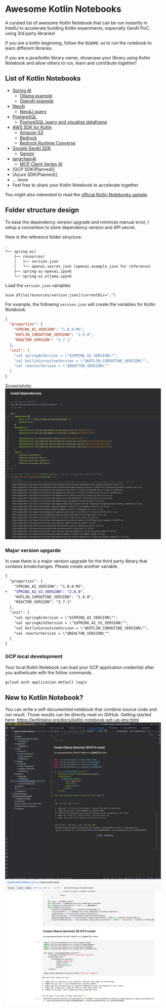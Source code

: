 # Awesome Kotlin Notebooks
A curated list of awesome Kotlin Notebook that can be run instantly in IntelliJ to 
accelerate building Kotlin experiments, especially GenAI PoC, using 3rd party libraries! 

If you are a kotlin beginning, follow the `README.md` to run the notebook to learn different libraries.

If you are a java/kotlin library owner, showcase your library using Kotlin Notebook and 
allow others to run, learn and contribute together!

## List of Kotlin Notebooks

* [Spring AI](spring-ai/)
  * [Ollama example](spring-ai/spring-ai-ollama.ipynb)
  * [OpenAI example](spring-ai/spring-ai-openai.ipynb)
* [Neo4j](neo4j/)
  * [Neo4J query](neo4j/neo4j-vanilla.ipynb)
* [PostgreSQL](postgres/)
  * [PostgreSQL query and visualize dataframe](postgres/postgres-vanilla.ipynb)
* [AWS SDK for Kotlin](aws-sdk-for-kotlin)
  * [Amazon S3](aws-sdk-for-kotlin/aws-sdk-s3.ipynb)
  * [Bedrock](aws-sdk-for-kotlin/aws-sdk-bedrock.ipynb)
  * [Bedrock Runtime Converse](aws-sdk-for-kotlin/aws-sdk-bedrock-converse.ipynb)
* [Google GenAI SDK](google-genai-sdk)
  * [Gemini](google-genai-sdk/gemini-examples.ipynb)
* [langchain4j](langchain4j/)
  * [MCP Client Vertex AI](langchain4j/langchain4j-mcp-client-vertexai.ipynb)
* [GCP SDK(Planned)]
* [Azure SDK(Planned)]
* ... more
* Feel free to share your Kotlin Notebook to accelerate together

You might also interested to read the [official Kotlin Notebooks sample](https://github.com/Kotlin/kotlin-jupyter/tree/master/samples).

## Folder structure design
To ease the dependency version upgrade and minimize manual error, I setup a convention to store dependency version and
API secret.

Here is the reference folder structure.
```
.
└── spring-ai/
    ├── resources/
    │   ├── version.json
    │   └── openai.secret.json (openai.example.json for reference)
    ├── spring-ai-openai.ipynb
    └── spring-ai-ollama.ipynb
```

Load the `version.json` variables
```jupyter
%use @file[resources/version.json](currentDir=".")
```
For example, the following `version.json` will create the variables for Kotlin Notebook.
```json
{
  "properties": {
    "SPRING_AI_VERSION": "1.0.0-M5",
    "KOTLIN_COROUTINE_VERSION": "1.9.0",
    "REACTOR_VERSION": "3.7.1"
  },
  "init": [
    "val springAiVersion = \"$SPRING_AI_VERSION\"",
    "val kotlinCoroutineVersion = \"$KOTLIN_COROUTINE_VERSION\"",
    "val reactorVersion = \"$REACTOR_VERSION\""
  ]
}
```
Screenshots:
![load-version-json.png](assets/load-version-json.png)

### Major version upgarde
In case there is a major version upgrade for the third party library that contains breakchanges. 
Please create another variable.
```diff
{
  "properties": {
    "SPRING_AI_VERSION": "1.0.0-M5",
+   "SPRING_AI_V2_VERSION": "2.0.0",
    "KOTLIN_COROUTINE_VERSION": "1.9.0",
    "REACTOR_VERSION": "3.7.1"
  },
  "init": [
    "val springAiVersion = \"$SPRING_AI_VERSION\"",
    "val springAiV2Version = \"$SPRING_AI_V2_VERSION\"",
    "val kotlinCoroutineVersion = \"$KOTLIN_COROUTINE_VERSION\"",
    "val reactorVersion = \"$REACTOR_VERSION\""
  ]
}
```
### GCP local development
Your local Kotlin Notebook can load your GCP application credential after you autheticate with the follow commands. 

```bash
gcloud auth application-default login
```

## New to Kotlin Notebook?
You can write a self-documented notebook that combine source code and run result. 
Those results can be directly read on GitHub. Getting started here: https://kotlinlang.org/docs/kotlin-notebook-set-up-env.html 
![github-notebook](assets/notebook.png)
![notebook](assets/github-notebook.png)
